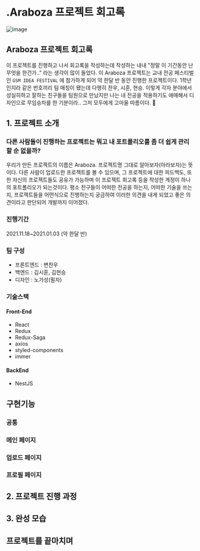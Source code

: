# .Araboza 프로젝트 회고록
![image](https://user-images.githubusercontent.com/82383294/148056460-d59eabac-b084-4b06-b40c-a366b8608726.png)
## Araboza 프로젝트 회고록
이 프로젝트를 진행하고 나서 회고록을 작성하는데 작성하는 내내 "정말 이 기간동안 난 무엇을 한건가.." 라는 생각이 많이 들었다. 
이 Araboza 프로젝트는 교내 전공 페스티벌인 `GSM IDEA FESTIVAL` 에 참가하게 되어 약 한달 반 동안 진행한 프로젝트이다.
1학년인지라 같은 번호끼리 팀 매칭이 됐는데 다행히 찬우, 시훈, 현승. 이렇게 각자 분야에서 성실히하고 잘하는 친구들을 팀원으로 만났지만
나는 내 전공을 적용하기도 애매해서 디자인으로 무임승차를 한 기분이라.. 그저 모두에게 고마울 따름이다. 🥰

## 1. 프로젝트 소개
### 다른 사람들이 진행하는 프로젝트는 뭐고 내 포트폴리오를 좀 더 쉽게 관리할 순 없을까?
우리가 만든 프로젝트의 이름은 Araboza. 프로젝트명 그대로 알아보자(아라보자)는 뜻이다. 다른 사람이 업로드한 프로젝트를 볼 수 있으며, 그 프로젝트에 대한 피드백도,
또한 자신의 프로젝트들도 공유가 가능하며 이 프로젝트 회고록 등을 작성한 계정이 하나의 포트폴리오가 되는것이다.
평소 친구들이 어떠한 전공을 하는지, 어떠한 기술을 쓰는지, 프로젝트들을 어떤식으로 진행하는지 궁금하여 이러한 의견을 내게 되었고 좋은 의견이라고 판단되어
개발까지 이어졌다.
### 진행기간
2021.11.18~2021.01.03 (약 한달 반)
### 팀 구성
- 프론트엔드 : 변찬우
- 백엔드 : 김시훈, 김현승
- 디자인 : 노가성(필자)
### 기술스택
#### Front-End
- React
- Redux
- Redux-Saga
- axios
- styled-components
- immer
#### BackEnd
- NestJS

## 구현기능
### 공통

### 메인 페이지

### 업로드 페이지

### 프로필 페이지

## 2. 프로젝트 진행 과정

## 3. 완성 모습

## 프로젝트를 끝마치며
